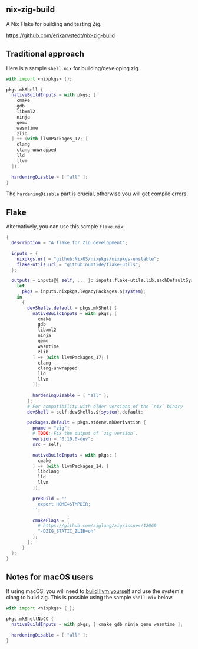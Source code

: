 ## nix-zig-build
A Nix Flake for building and testing Zig.

https://github.com/erikarvstedt/nix-zig-build

## Traditional approach

Here is a sample `shell.nix` for building/developing zig.
```nix
with import <nixpkgs> {};

pkgs.mkShell {
  nativeBuildInputs = with pkgs; [
    cmake
    gdb
    libxml2
    ninja
    qemu
    wasmtime
    zlib
  ] ++ (with llvmPackages_17; [
    clang
    clang-unwrapped
    lld
    llvm
  ]);

  hardeningDisable = [ "all" ];
}
```
The `hardeningDisable` part is crucial, otherwise you will get compile errors.

## Flake

Alternatively, you can use this sample `flake.nix`:

```nix
{
  description = "A flake for Zig development";

  inputs = {
    nixpkgs.url = "github:NixOS/nixpkgs/nixpkgs-unstable";
    flake-utils.url = "github:numtide/flake-utils";
  };

  outputs = inputs@{ self, ... }: inputs.flake-utils.lib.eachDefaultSystem (system:
    let
      pkgs = inputs.nixpkgs.legacyPackages.${system};
    in
      {
        devShells.default = pkgs.mkShell {
          nativeBuildInputs = with pkgs; [
            cmake
            gdb
            libxml2
            ninja
            qemu
            wasmtime
            zlib
          ] ++ (with llvmPackages_17; [
            clang
            clang-unwrapped
            lld
            llvm
          ]);

          hardeningDisable = [ "all" ];
        };
        # For compatibility with older versions of the `nix` binary
        devShell = self.devShells.${system}.default;

        packages.default = pkgs.stdenv.mkDerivation {
          pname = "zig";
          # TODO: Fix the output of `zig version`.
          version = "0.10.0-dev";
          src = self;

          nativeBuildInputs = with pkgs; [
            cmake
          ] ++ (with llvmPackages_14; [
            libclang
            lld
            llvm
          ]);

          preBuild = ''
            export HOME=$TMPDIR;
          '';

          cmakeFlags = [
            # https://github.com/ziglang/zig/issues/12069
            "-DZIG_STATIC_ZLIB=on"
          ];
        };
      }
  );
}
```

## Notes for macOS users

If using macOS, you will need to [build llvm yourself](https://github.com/ziglang/zig/wiki/How-to-build-LLVM,-libclang,-and-liblld-from-source) and use the system's clang to build zig. This is possible using the sample `shell.nix` below.

```nix
with import <nixpkgs> { };

pkgs.mkShellNoCC {
  nativeBuildInputs = with pkgs; [ cmake gdb ninja qemu wasmtime ];

  hardeningDisable = [ "all" ];
}
```